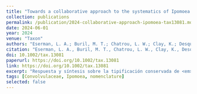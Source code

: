 ```yaml
---
title: "Towards a collaborative approach to the systematics of Ipomoea: a response to the rebuttal on changing the conserved type of Ipomoea"
collection: publications
permalink: /publication/2024-collaborative-approach-ipomoea-tax13081.md
date: 2024-06-01
year: 2024
venue: "Taxon"
authors: "Eserman, L. A.; Buril, M. T.; Chatrou, L. W.; Clay, K.; Desquilbet, T. E.; Ferreira, P. P. A.; Grande Allende, J. R.; Huerta-Ramos, G.; Kojima, R. K.; Miller, R. E.; More, S.; Moreira, A. L. C.; Pastore, M.; Petrongari, F. S.; Pisuttimarn, P.; Pornpongrungrueng, P.; Rifkin, J.; Shimpale, V. B.; Sosef, M. S. M.; Stinchcombe, J. R.; Simões, A. R. G."
citation: "Eserman, L. A., Buril, M. T., Chatrou, L. W., Clay, K., Desquilbet, T. E., Ferreira, P. P. A., Grande Allende, J. R., <b>Huerta-Ramos, G.</b>, Kojima, R. K., Miller, R. E., More, S., Moreira, A. L. C., Pastore, M., Petrongari, F. S., Pisuttimarn, P., Pornpongrungrueng, P., Rifkin, J., Shimpale, V. B., Sosef, M. S. M., Stinchcombe, J. R., & Simões, A. R. G. (2024). Towards a collaborative approach to the systematics of <em>Ipomoea</em>: A response to the rebuttal to (2786) proposal to change the conserved type of <em>Ipomoea</em>, nom. cons. (Convolvulaceae). Taxon, 73(3), 668–672. [https://doi.org/10.1002/tax.13081](https://doi.org/10.1002/tax.13081)"
doi: 10.1002/tax.13081
paperurl: https://doi.org/10.1002/tax.13081
link: https://doi.org/10.1002/tax.13081
excerpt: "Respuesta y síntesis sobre la tipificación conservada de <em>Ipomoea</em> y su impacto en la clasificación de Ipomoeeae."
tags: [Convolvulaceae, Ipomoea, nomenclature]
selected: false
---
```

